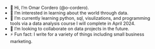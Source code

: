 - 👋 Hi, I’m Omar Cordero (@o-cordero).
- 👀 I’m interested in learning about the world through data.
- 🌱 I’m currently learning python, sql, visulizations, and programming tools via a data analysis course I will complete in April 2024.
- 💞️ I’m looking to collaborate on data projects in the future.
- ⚡ Fun fact: I write for a variety of things including small business marketing.
<!---
o-cordero/o-cordero is a ✨ special ✨ repository because its `README.md` (this file) appears on your GitHub profile.
You can click the Preview link to take a look at your changes.
--->
